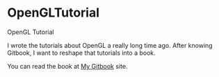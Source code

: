 # OpenGLTutorial

OpenGL Tutorial 

I wrote the tutorials about OpenGL a really long time ago. After knowing Gitbook, I want to reshape that tutorials into a book.

You can read the book at [My Gitbook](https://www.gitbook.com/book/skyfe79/opengl-tutorial/details) site.

